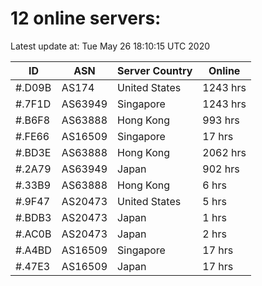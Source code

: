 # 12 online servers:

Latest update at: Tue May 26 18:10:15 UTC 2020

| ID | ASN | Server Country | Online |
| -- | --- | -------------- | ------ |
| #.D09B | AS174 | United States | 1243 hrs |
| #.7F1D | AS63949 | Singapore | 1243 hrs |
| #.B6F8 | AS63888 | Hong Kong | 993 hrs |
| #.FE66 | AS16509 | Singapore | 17 hrs |
| #.BD3E | AS63888 | Hong Kong | 2062 hrs |
| #.2A79 | AS63949 | Japan | 902 hrs |
| #.33B9 | AS63888 | Hong Kong | 6 hrs |
| #.9F47 | AS20473 | United States | 5 hrs |
| #.BDB3 | AS20473 | Japan | 1 hrs |
| #.AC0B | AS20473 | Japan | 2 hrs |
| #.A4BD | AS16509 | Singapore | 17 hrs |
| #.47E3 | AS16509 | Japan | 17 hrs |

